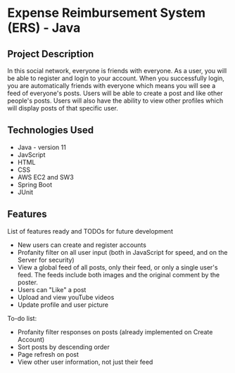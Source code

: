 # Expense Reimbursement System (ERS) - Java

## Project Description

In this social network, everyone is friends with everyone. As a user, you will be able to register and login to your account. When you successfully login, you are automatically friends with everyone which means you will see a feed of everyone's posts. Users will be able to create a post and like other people's posts. Users will also have the ability to view other profiles which will display posts of that specific user.

## Technologies Used

* Java - version 11
* JavScript
* HTML
* CSS
* AWS EC2 and SW3
* Spring Boot
* JUnit

## Features

List of features ready and TODOs for future development
* New users can create and register accounts
* Profanity filter on all user input (both in JavaScript for speed, and on the Server for security)
* View a global feed of all posts, only their feed, or only a single user's feed.  The feeds include both images and the original comment by the poster.
* Users can "Like" a post
* Upload and view youTube videos
* Update profile and user picture

To-do list:
* Profanity filter responses on posts (already implemented on Create Account)
* Sort posts by descending order
* Page refresh on post
* View other user information, not just their feed

